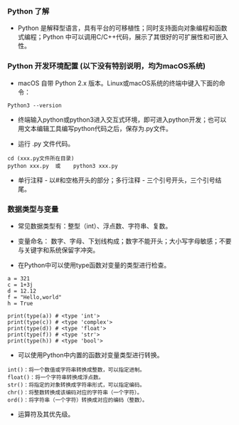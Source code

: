 ### Python 了解

* Python 是解释型语言，具有平台的可移植性；同时支持面向对象编程和函数式编程；Python 中可以调用C/C++代码，展示了其很好的可扩展性和可嵌入性。

### Python 开发环境配置 (以下没有特别说明，均为macOS系统)

* macOS 自带 Python 2.x 版本。Linux或macOS系统的终端中键入下面的命令：

```
Python3 --version
```

* 终端输入python或python3进入交互式环境，即可进入python开发；也可以用文本编辑工具编写python代码之后，保存为.py文件。

* 运行 .py 文件代码。

```
cd (xxx.py文件所在目录)
python xxx.py  或    python3 xxx.py

```

* 单行注释 - 以#和空格开头的部分；多行注释 - 三个引号开头，三个引号结尾。


### 数据类型与变量

* 常见数据类型有：整型（int）、浮点数、字符串、复数。

* 变量命名： 数字、字母、下划线构成；数字不能开头；大小写字母敏感；不要与关键字和系统保留字冲突。

* 在Python中可以使用type函数对变量的类型进行检查。

```
a = 321
c = 1+3j
d = 12.12
f = "Hello,world"
h = True

print(type(a)) # <type 'int'>
print(type(c)) # <type 'complex'>
print(type(d)) # <type 'float'>
print(type(f)) # <type 'str'>
print(type(h)) # <type 'bool'>

```

* 可以使用Python中内置的函数对变量类型进行转换。

```
int()：将一个数值或字符串转换成整数，可以指定进制。
float()：将一个字符串转换成浮点数。
str()：将指定的对象转换成字符串形式，可以指定编码。
chr()：将整数转换成该编码对应的字符串（一个字符）。
ord()：将字符串（一个字符）转换成对应的编码（整数）。

```

* 运算符及其优先级。
